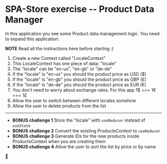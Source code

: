 # SPA-Store exercise -- Product Data Manager

In this application you see some Product data management logic.
You need to expand this application:

**NOTE** Read all the instructions here before starting :)

1. Create a new Context called "LocaleContext"
2. This LocaleContext has one piece of data; "locale"
3. The "locale" can be "en-us", "en-gb" or "de-de"
4. If the "locale" is "en-us" you should the product price as USD ($)
5. If the "locale" is "en-gb" you should the product price as GBP (£)
6. If the "locale" is "de-de" you should the product price as EUR (€)
7. You don't need to worry about exchange rates. For this app 1$ === 1€ === 1£
8. Allow the user to switch between different locales somehow
9. Allow the user to delete products from the list

---

- **BONUS challenge 1** Store the "locale" with `useReducer` instead of `useState`
- **BONUS challenge 2** Convert the existing ProductsContext to `useReducer`
- **BONUS challenge 3** Generate IDs for the new products inside ProductsContext when you are creating them
- **BONUS challenge 4** Allow the user to sort the list by price or by name

























🦋